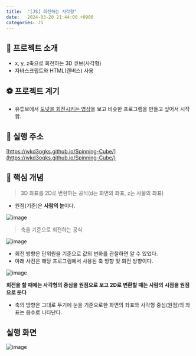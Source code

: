 ```yaml
---
title:  "[JS] 회전하는 사각형"
date:   2024-03-20 21:44:00 +0900
categories: JS
---
```


## 🎠 프로젝트 소개

- x, y, z축으로 회전하는 3D 큐브(사각형)
- 자바스크립트와 HTML(캔버스) 사용


## ⚽ 프로젝트 계기

- 유튜브에서 [도넛을 회전시키는 영상](https://www.youtube.com/watch?v=rj7DOPPTkQA&ab_channel=ServetGulnaroglu)을 보고 비슷한 프로그램을 만들고 싶어서 시작함.


## 📡 실행 주소

[https://wkd3ogks.github.io/Spinning-Cube/](https://wkd3ogks.github.io/Spinning-Cube/)

## 🔑 핵심 개념

> 3D 좌표를 2D로 변환하는 공식(d는 화면의 좌표, z는 사물의 좌표)

- 원점(기준)은 **사람의 눈**이다.
  
![image](https://github.com/wkd3ogks/wkd3ogks.github.io/assets/91067033/f0fcb311-3a45-4b46-a08c-a40aab4a716a)

> 축을 기준으로 회전하는 공식

![image](https://github.com/wkd3ogks/wkd3ogks.github.io/assets/91067033/5e6215b6-b8f6-491f-a363-68c16afbb372)

- 회전 방향은 단위원을 기준으로 값의 변화를 관찰하면 알 수 있었다.
- 아래 사진은 해당 프로그램에서 사용된 축 방향 및 회전 방향이다.
  
![image](https://github.com/wkd3ogks/wkd3ogks.github.io/assets/91067033/69082fa5-7f22-49a1-972e-f7e2f149adae)

**회전을 할 때에는 사각형의 중심을 원점으로 보고 2D로 변환할 때는 사람의 시점을 원점으로 둔다**

- 축의 방향은 그대로 두기에 눈을 기준으로한 화면의 좌표와 사각형 중심(원점)의 좌표는 음수로 나타난다.


## 실행 화면
![image](https://github.com/wkd3ogks/wkd3ogks.github.io/assets/91067033/96d6e6db-c406-4ba4-83f0-75f4b6aacb02)

